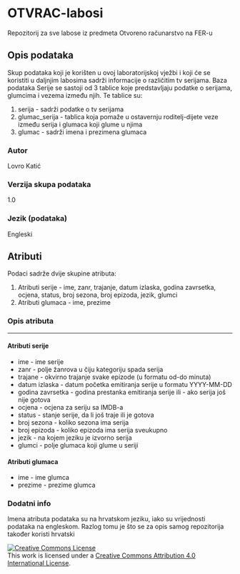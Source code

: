 # OTVRAC-labosi
Repozitorij za sve labose iz predmeta Otvoreno računarstvo na FER-u

## Opis podataka
Skup podataka koji je korišten u ovoj laboratorijskoj vježbi i koji će se koristiti u daljnjim labosima sadrži informacije o različitim tv serijama\.
Baza podataka Serije se sastoji od 3 tablice koje predstavljaju podatke o serijama, glumcima i vezema između njih\.
Te tablice su:
1. serija \- sadrži podatke o tv serijama
2. glumac_serija \- tablica koja pomaže u ostavernju roditelj-dijete veze između serija i glumaca koji glume u njima
3. glumac \- sadrži imena i prezimena glumaca


### Autor
Lovro Katić


### Verzija skupa podataka
1\.0


### Jezik \(podataka\)
Engleski


## Atributi
Podaci sadrže dvije skupine atributa:
1. Atributi serije \- ime, zanr, trajanje, datum izlaska, godina zavrsetka, ocjena, status, broj sezona, broj epizoda, jezik, glumci
2. Atributi glumaca \- ime, prezime


### Opis atributa
***
#### Atributi serije
- ime \- ime serije
- zanr \- polje žanrova u čiju kategoriju spada serija 
- trajane \- okvirno trajanje svake epizode \(u formatu od\-do minuta\)
- datum izlaska \- datum početka emitiranja serije u formatu YYYY\-MM\-DD
- godina zavrsetka \- godina prestanka emitiranja serije ili \- ako serija još nije gotova
- ocjena \- ocjena za seriju sa IMDB-a
- status \- stanje serije, da li još traje ili je gotova
- broj sezona \- koliko sezona ima serija
- broj epizoda \- koliko epizoda ima serija sveukupno
- jezik \- na kojem jeziku je izvorno serija
- glumci \- polje glumaca koji glume u seriji

#### Atributi glumaca
- ime \- ime glumca
- prezime \- prezime glumca

### Dodatni info
Imena atributa podataka su na hrvatskom jeziku, iako su vrijednosti podataka na engleskom. Razlog tomu je što se za opis samog repozitorija također koristi hrvatski

<a rel="license" href="http://creativecommons.org/licenses/by/4.0/"><img alt="Creative Commons License" style="border-width:0" src="https://i.creativecommons.org/l/by/4.0/80x15.png" /></a><br />This work is licensed under a <a rel="license" href="http://creativecommons.org/licenses/by/4.0/">Creative Commons Attribution 4.0 International License</a>.
